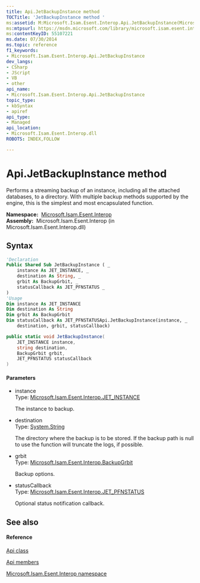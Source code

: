 ```yaml
---
title: Api.JetBackupInstance method 
TOCTitle: 'JetBackupInstance method '
ms:assetid: M:Microsoft.Isam.Esent.Interop.Api.JetBackupInstance(Microsoft.Isam.Esent.Interop.JET_INSTANCE,System.String,Microsoft.Isam.Esent.Interop.BackupGrbit,Microsoft.Isam.Esent.Interop.JET_PFNSTATUS)
ms:mtpsurl: https://msdn.microsoft.com/library/microsoft.isam.esent.interop.api.jetbackupinstance(v=EXCHG.10)
ms:contentKeyID: 55107221
ms.date: 07/30/2014
ms.topic: reference
f1_keywords:
- Microsoft.Isam.Esent.Interop.Api.JetBackupInstance
dev_langs:
- CSharp
- JScript
- VB
- other
api_name: 
- Microsoft.Isam.Esent.Interop.Api.JetBackupInstance
topic_type: 
- kbSyntax
- apiref
api_type: 
- Managed
api_location: 
- Microsoft.Isam.Esent.Interop.dll
ROBOTS: INDEX,FOLLOW

---
```


# Api.JetBackupInstance method

Performs a streaming backup of an instance, including all the attached databases, to a directory. With multiple backup methods supported by the engine, this is the simplest and most encapsulated function.

**Namespace:**  [Microsoft.Isam.Esent.Interop](./microsoft.isam.esent.interop-namespace.md)  
**Assembly:**  Microsoft.Isam.Esent.Interop (in Microsoft.Isam.Esent.Interop.dll)

## Syntax

``` vb
'Declaration
Public Shared Sub JetBackupInstance ( _
    instance As JET_INSTANCE, _
    destination As String, _
    grbit As BackupGrbit, _
    statusCallback As JET_PFNSTATUS _
)
'Usage
Dim instance As JET_INSTANCE
Dim destination As String
Dim grbit As BackupGrbit
Dim statusCallback As JET_PFNSTATUSApi.JetBackupInstance(instance, _
    destination, grbit, statusCallback)
```

``` csharp
public static void JetBackupInstance(
    JET_INSTANCE instance,
    string destination,
    BackupGrbit grbit,
    JET_PFNSTATUS statusCallback
)
```

#### Parameters

  - instance  
    Type: [Microsoft.Isam.Esent.Interop.JET_INSTANCE](./jet-instance-structure.md)  
    
    The instance to backup.

<!-- end list -->

  - destination  
    Type: [System.String](/dotnet/api/system.string)  
    
    The directory where the backup is to be stored. If the backup path is null to use the function will truncate the logs, if possible.

<!-- end list -->

  - grbit  
    Type: [Microsoft.Isam.Esent.Interop.BackupGrbit](./backupgrbit-enumeration.md)  
    
    Backup options.

<!-- end list -->

  - statusCallback  
    Type: [Microsoft.Isam.Esent.Interop.JET_PFNSTATUS](./jet-pfnstatus-delegate.md)  
    
    Optional status notification callback.

## See also

#### Reference

[Api class](./api-class.md)

[Api members](./api-members.md)

[Microsoft.Isam.Esent.Interop namespace](./microsoft.isam.esent.interop-namespace.md)